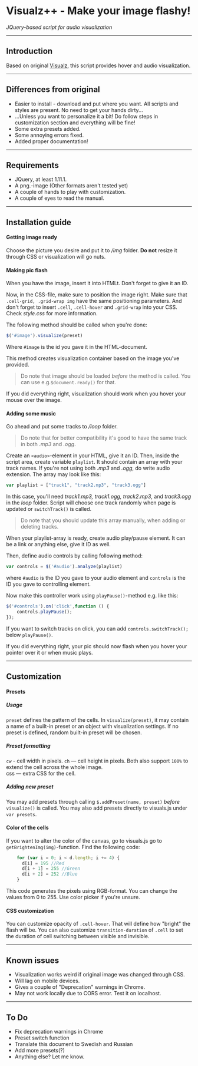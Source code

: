 Visualz++ - Make your image flashy!
==============================
*JQuery-based script for audio visualization*
______________________________
Introduction
------------------------------
Based on original [Visualz](https://github.com/Juribiyan/visualz), this script provides hover and audio visualization.
_____________________________
Differences from original 
------------------------------
* Easier to install - download and put where you want. All scripts and styles are present. No need to get your hands dirty...
* ...Unless you want to personalize it a bit! Do follow steps in customization section and everything will be fine!
* Some extra presets added.
* Some annoying errors fixed.
* Added proper documentation! 
______________________________
Requirements
------------------------------
* JQuery, at least 1.11.1.
* A png.-image (Other formats aren't tested yet)
* A couple of hands to play with customization.
* A couple of eyes to read the manual.
_____________________________
Installation guide
------------------------------
#### Getting image ready
Choose the picture you desire and put it to */img* folder. **Do not** resize it through CSS or visualization will go nuts.

#### Making pic flash
When you have the image, insert it into HTMLt. Don't forget to give it an ID.

Now, in the CSS-file, make sure to position the image right. Make sure that ```.cell-grid, .grid-wrap img``` have the same positioning parameters. And don't forget to insert ```.cell```, ```.cell-hover``` and ```.grid-wrap``` into your CSS. Check *style.css* for more information.

The following method should be called when you're done:

```javascript
$('#image').visualize(preset)
```
Where ```#image``` is the id you gave it in the HTML-document.

This method creates visualization container based on the image you've provided. 
> Do note that image should be loaded *before* the method is called. You can use e.g.```$document.ready()``` for that.

If you did everything right, visualization should work when you hover your mouse over the image.

#### Adding some music
Go ahead and put some tracks to */loop* folder. 
> Do note that for better compatibility it's good to have the same track in both *.mp3* and *.ogg*.  

Create an ```<audio>```-element in your HTML, give it an ID. Then, inside the script area, create variable ```playlist```. It should contain an array with your track names. If you're not using both *.mp3* and *.ogg*, do write audio extension. The array may look like this:

```Javascript
var playlist = ["track1", "track2.mp3", "track3.ogg"]
```
In this case, you'll need *track1.mp3, track1.ogg, track2.mp3*, and *track3.ogg* in the *loop* folder. Script will choose one track randomly when page is updated or ```switchTrack()``` is called. 

> Do note that you should update this array manually, when adding or deleting tracks.

When your playlist-array is ready, create audio play/pause element. It can be a link or anything else, give it ID as well. 

Then, define audio controls by calling following method:

``` Javascript
var controls = $('#audio').analyze(playlist)
```
where ```#audio``` is the ID you gave to your audio element and ```controls``` is the ID you gave to controlling element.

Now make this controller work using ```playPause()```-method e.g. like this:

```Javascript
$('#controls').on('click',function () {
    controls.playPause();
});
```
If you want to switch tracks on click, you can add ```controls.switchTrack();``` below ```playPause()```. 

If you did everything right, your pic should now flash when you hover your pointer over it or when music plays.
______________________________

Customization
------------------------------
#### Presets
##### Usage

```preset``` defines the pattern of the cells. In ```visualize(preset)```, it may contain a name of a built-in preset or an object with visualization settings. If no preset is defined, random built-in preset will be chosen. 

##### Preset formatting
```cw``` - cell width in pixels.
```ch``` — cell height in pixels.
Both also support ```100%``` to extend the cell across the whole image.   
css — extra CSS for the cell.
##### Adding new preset
You may add presets through calling  ```$.addPreset(name, preset)``` *before* ```visualize()``` is called.  You may also add presets directly to visuals.js under ```var presets```.

#### Color of the cells
If you want to alter the color of the canvas, go to visuals.js go to ```getBrightenImg(img)```-function. Find the following code: 

```Javascript
    for (var i = 0; i < d.length; i += 4) {
      d[i] = 195 //Red
      d[i + 1] = 255 //Green
      d[i + 2] = 252 //Blue
    }
```

This code generates the pixels using RGB-format. You can change the values from 0 to 255. Use color picker if you're unsure.
#### CSS customization
You can customize opacity of ```.cell-hover```. That will define how "bright" the flash will be. You can also customize ```transition-duration``` of ```.cell``` to set the duration of cell switching between visible and invisible.

______________________________
Known issues
------------------------------
* Visualization works weird if original image was changed through CSS.
* Will lag on mobile devices.
* Gives a couple of "Deprecation" warnings in Chrome. 
* May not work locally due to CORS error. Test it on localhost.
______________________________
To Do
------------------------------
* Fix deprecation warnings in Chrome
* Preset switch function
* Translate this document to Swedish and Russian
* Add more presets(?)
* Anything else? Let me know. 